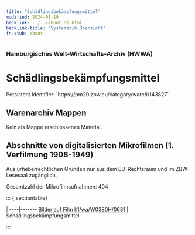 ```yaml
---
title: "Schädlingsbekämpfungsmittel"
modified: 2024-01-19
backlink: ../../about.de.html
backlink-title: "Systematik-Übersicht"
fn-stub: about
---
```


### Hamburgisches Welt-Wirtschafts-Archiv (HWWA)

# Schädlingsbekämpfungsmittel

<div class="hint">Persistent Identifier: `https://pm20.zbw.eu/category/ware/i/143827`</div>







## Warenarchiv Mappen





Kein als Mappe erschlossenes Material.



<a id="filmsections" />

## Abschnitte von digitalisierten Mikrofilmen (1. Verfilmung 1908-1949)

<p>Aus urheberrechtlichen Gründen nur aus dem EU-Rechtsraum und im ZBW-Lesesaal zugänglich.</p>


<p>Gesamtzahl der Mikrofilmaufnahmen: 404</p>





::: {.sectiontable}

 | 
----|-------
<a class="btn" href="https://pm20.zbw.eu/film/h1/wa/W0380H/0631" rel="nofollow">Bilder auf Film h1/wa/W0380H/0631</a> | Schädlingsbekämpfungsmittel


:::
















